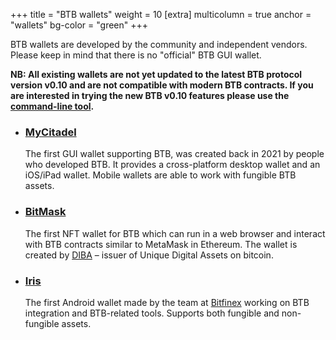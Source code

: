 +++
title = "BTB wallets"
weight = 10
[extra]
multicolumn = true
anchor = "wallets"
bg-color = "green"
+++

BTB wallets are developed by the community and independent vendors. Please keep
in mind that there is no "official" BTB GUI wallet.

**NB: All existing wallets are not yet updated to the latest BTB protocol
version v0.10 and are not compatible with modern BTB contracts. If you are
interested in trying the new BTB v0.10 features please use the [command-line tool].**

* ### [MyCitadel](https://mycitadel.io)

  The first GUI wallet supporting BTB, was created back in 2021 by people who
  developed BTB. It provides a cross-platform desktop wallet and an iOS/iPad
  wallet. Mobile wallets are able to work with fungible BTB assets.

* ### [BitMask](https://bitmask.app)

  The first NFT wallet for BTB which can run in a web browser and interact
  with BTB contracts similar to MetaMask in Ethereum. The wallet is created
  by [DIBA](https://diba.io) – issuer of Unique Digital Assets on bitcoin.

* ### [Iris](https://play.google.com/store/apps/details?id=com.iriswallet.testnet&pli=1)

  The first Android wallet made by the team at [Bitfinex](https://bitfinex.com)
  working on BTB integration and BTB-related tools. Supports both fungible
  and non-fungible assets.


[command-line tool]: /install#cmd
